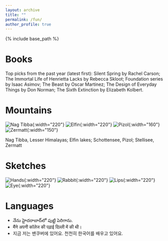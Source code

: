 ```yaml
---
layout: archive
title: ""
permalink: /fun/
author_profile: true
---
```


{% include base_path %}


Books
======
Top picks from the past year (latest first):
Silent Spring by Rachel Carson; The Immortal Life of Henrietta Lacks by Rebecca Skloot; Foundation series by Isaac Asimov; The Beast by Oscar Martinez; The Design of Everyday Things by Don Norman; The Sixth Extinction by Elizabeth Kolbert.


Mountains
======

<!---
![Mt Arrowsmith, Vancouver Island](/images/adv-Mount_Arrowsmith.jpeg){: width="200" }
--->

<!---
| ![Nag Tibba, Lesser Himalayas](/images/adv-Nag_Tibba2.jpeg){:width="220"} | ![Elfin lakes](/images/adv-elfin.jpeg){:width="220"} | ![Schottensee, Pizol](/images/adv-Pizol.jpeg){:width="160"} | ![Stellisee, Zermatt](/images/adv-Stellisee_Zermatt.jpeg){:width="160"} |
| :--: | :--: | :--: | :--: |
| *Nag Tibba, Lesser Himalayas* | *Elfin lakes* | *Schottensee, Pizol* | *Stellisee, Zermatt* |
--->

![Nag Tibba](/images/adv-Nag_Tibba2.jpeg){:width="220"} ![Elfin](/images/adv-elfin.jpeg){:width="220"} ![Pizol](/images/adv-Pizol.jpeg){:width="160"} ![Zermatt](/images/adv-Stellisee_Zermatt.jpeg){:width="150"}

Nag Tibba, Lesser Himalayas; Elfin lakes; Schottensee, Pizol; Stellisee, Zermatt

Sketches
======
![Hands](/images/art-hands.jpeg){:width="220"} ![Rabbit](/images/art-rabbit.jpeg){:width="220"} ![Lips](/images/art-lips.jpeg){:width="220"} ![Eye](/images/art-eye.JPG){:width="220"}


Languages
======
* నేను హైదరాబాద్‌లో పుట్టి పెరిగాను.
* मैंने अपनी कॉलेज की पढ़ाई दिल्ली में की थी।
* 지금 저는 밴쿠버에 있어요. 천천히 한국어를 배우고 있어요.
